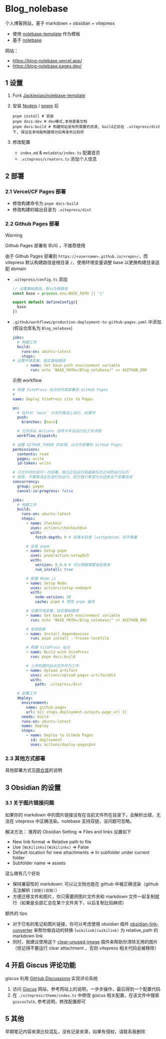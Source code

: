 # Blog_nolebase

个人博客网站，基于 markdown + obsidian + vitepress

- 使用 [nolebase-template](https://github.com/Jackiexiao/nolebase-template/) 作为模板
- 基于 [nolebase](https://github.com/nolebase/nolebase/)

网站：

- https://blog-nolebase.vercel.app/
- https://blog-nolebase.pages.dev/

## 1 设置

1. Fork [Jackiexiao/nolebase-template](https://github.com/Jackiexiao/nolebase-template)

2. 安装 [Nodejs](https://nodejs.org/) / [pnpm](https://pnpm.io/) 后

	```shell
	pnpm install # 安装
	pnpm docs:dev # dev模式,本地查看文档
	pnpm docs:build # 构建网站发布所需要的资源, build之后在 .vitepress/dist 下, 保证在本地能构建成功后再发布比较好
	```

3. 修改配置
	- `index.md` & `metadata/index.ts` 配置首页
	- `.vitepress/creators.ts` 添加个人信息

## 2 部署

### 2.1 Vercel/CF Pages 部署

- 修改构建命令为 `pnpm docs:build`
- 修改构建的输出目录为 `.vitepress/dist`

### 2.2 Github Pages 部署

> [!warning]  
> Github Pages 部署有 BUG ，不推荐使用

由于 Github Pages 部署到 `https://<username>.github.io/<repo>/`，而 vitepress 默认构建路径是根目录 `/`，使用环境变量调整 base 以更换构建目录适配 domain

- `.vitepress/config.ts` 添加

	```ts
	// 设置基础路径，默认为根路径
	const base = process.env.BASE_PATH || '/'

	export default defineConfig({
	  base
	})
	```

- `.github/workflows/production-deployment-to-github-pages.yaml` 中添加 (假设仓库名为 `Blog_nolebase`)

	```yaml
	jobs:
	  # 构建工作
	  build:
	    runs-on: ubuntu-latest
	    steps:
	# 设置环境变量，指定基础路径
	      - name: Set base path environment variable
	        run: echo "BASE_PATH=/Blog_nolebase/" >> $GITHUB_ENV
	```

	示例 workflow

	```yaml
	# 构建 VitePress 站点并将其部署到 GitHub Pages
	#
	name: Deploy VitePress site to Pages

	on:
	  # 在针对 `main` 分支的推送上运行。如果你
	  push:
	    branches: [main]

	  # 允许你从 Actions 选项卡手动运行此工作流程
	  workflow_dispatch:

	# 设置 GITHUB_TOKEN 的权限，以允许部署到 GitHub Pages
	permissions:
	  contents: read
	  pages: write
	  id-token: write

	# 只允许同时进行一次部署，跳过正在运行和最新队列之间的运行队列
	# 但是，不要取消正在进行的运行，因为我们希望允许这些生产部署完成
	concurrency:
	  group: pages
	  cancel-in-progress: false

	jobs:
	  # 构建工作
	  build:
	    runs-on: ubuntu-latest
	    steps:
	      - name: Checkout
	        uses: actions/checkout@v4
	        with:
	          fetch-depth: 0 # 如果未启用 lastUpdated，则不需要

	      # 安装 pnpm
	      - name: Setup pnpm
	        uses: pnpm/action-setup@v3
	        with:
	          version: 8.0.0 # 可以根据需要指定版本
	          run_install: true

	      # 配置 Node.js
	      - name: Setup Node
	        uses: actions/setup-node@v4
	        with:
	          node-version: 20
	          cache: pnpm # 使用 pnpm 缓存

	      # 设置环境变量，指定基础路径
	      - name: Set base path environment variable
	        run: echo "BASE_PATH=/Blog_nolebase/" >> $GITHUB_ENV

	      # 安装依赖
	      - name: Install dependencies
	        run: pnpm install --frozen-lockfile

	      # 构建 VitePress 站点
	      - name: Build with VitePress
	        run: pnpm docs:build

	      # 上传构建的站点文件作为工件
	      - name: Upload artifact
	        uses: actions/upload-pages-artifact@v3
	        with:
	          path: .vitepress/dist

	  # 部署工作
	  deploy:
	    environment:
	      name: github-pages
	      url: ${{ steps.deployment.outputs.page_url }}
	    needs: build
	    runs-on: ubuntu-latest
	    name: Deploy
	    steps:
	      - name: Deploy to GitHub Pages
	        id: deployment
	        uses: actions/deploy-pages@v4
	```

### 2.3 其他方式部署

其他部署方式见[原仓库](https://github.com/nolebase/nolebase/)的说明

## 3 Obsidian 的设置

### 3.1 关于图片链接问题

如果你的 markdown 中的图片链接没有在当前文件所在目录下，会解析出错，无法在 vitepress 中正确渲染。nolebase 支持双链，没问题可忽略。

解决方法： 推荐的 Obsidian Setting => Files and links 设置如下

- New link format => Relative path to file
- Use `[Wikilinks](Wikilinks)` => False
- Default location for new attachments => In subfolder under current folder
- Subfolder name => assets

这么做有几个好处

- 保持兼容性的 markdown: 可以让文档也能在 github 中被正确渲染（github 无法解析 `[双链](双链)`）
- 方便迁移文件和图片，你只需要把图片文件夹和 markdown 文件一起复制就行（如果是全部汇总在某个文件夹下，以后复制比较麻烦）

额外的 tips

- 对于已有的笔记和图片链接，你可以考虑使用 obsidian 插件 [obsidian-link-converter](https://github.com/ozntel/obsidian-link-converter) 来帮你做自动的转换 `[wikilink](wikilink)` 为 relative_path 的 markdown link
- 同时，我建议使用这个 [clear-unused-image](https://github.com/ozntel/oz-clear-unused-images-obsidian) 插件来帮助你清除无用的图片（但记得不要运行 clear attachment ，否则 vitepress 相关代码会被移除）

## 4 开启 Giscus 评论功能

giscus 利用 [GitHub Discussions](https://docs.github.com/en/discussions) 实现评论系统

1. 访问 [Giscus](https://giscus.app/zh-CN) 网站，参考网站上的说明，一步步操作，最后得到一个配置代码
2. 在 `./vitepress/theme/index.ts` 中修改 giscus 相关配置，在该文件中搜索 `giscusTalk`, 参考说明，修改配置即可

## 5 其他

早期笔记内容来源比较混乱，没有记录来源，如果有侵权，请联系我删除
